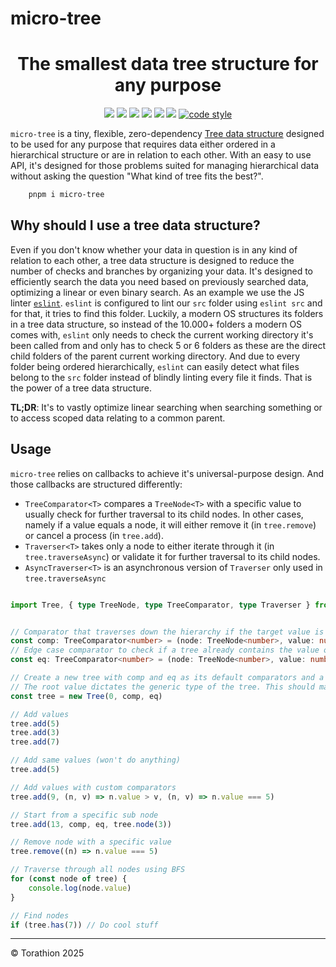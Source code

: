 # micro-tree

<p align="center">
<h1 align="center">The smallest data tree structure for any purpose</h1>
<p align="center">
  <a href="https://www.npmjs.com/package/micro-tree"><img src="https://img.shields.io/npm/v/micro-tree?style=for-the-badge&logo=npm"/></a>
  <a href="https://npmtrends.com/micro-tree"><img src="https://img.shields.io/npm/dm/micro-tree?style=for-the-badge"/></a>
  <a href="https://bundlephobia.com/package/micro-tree"><img src="https://img.shields.io/bundlephobia/minzip/micro-tree?style=for-the-badge"/></a>
  <a href="https://github.com/Torathion/micro-tree/blob/main/LICENSE"><img src="https://img.shields.io/github/license/Torathion/micro-tree?style=for-the-badge"/></a>
  <a href="https://codecov.io/gh/torathion/micro-tree"><img src="https://codecov.io/gh/torathion/micro-tree/branch/main/graph/badge.svg?style=for-the-badge" /></a>
  <a href="https://github.com/torathion/micro-tree/actions"><img src="https://img.shields.io/github/actions/workflow/status/torathion/micro-tree/build.yml?style=for-the-badge&logo=esbuild"/></a>
<a href="https://github.com/prettier/prettier#readme"><img alt="code style" src="https://img.shields.io/badge/code_style-prettier-ff69b4.svg?style=for-the-badge&logo=prettier"></a>
</p>
</p>

`micro-tree` is a tiny, flexible, zero-dependency [Tree data structure](https://en.wikipedia.org/wiki/Tree_(abstract_data_type)) designed to be used for any purpose that requires data either ordered in a hierarchical structure or are in relation to each other. With an easy to use API, it's designed for those problems suited for managing hierarchical data without asking the
question "What kind of tree fits the best?".

```powershell
    pnpm i micro-tree
```

## Why should I use a tree data structure?

Even if you don't know whether your data in question is in any kind of relation to each other, a tree data structure is designed to reduce the number of checks and branches by organizing your data. It's designed to efficiently search the data you need based on previously searched data, optimizing a linear or even binary search.
As an example we use the JS linter [`eslint`](https://eslint.org/). `eslint` is configured to lint our `src` folder using `eslint src` and for that, it tries to find this folder. Luckily, a modern OS structures its folders in a tree data structure, so instead of the 10.000+ folders a modern OS comes with, `eslint` only needs to check the current
working directory it's been called from and only has to check 5 or 6 folders as these are the direct child folders of the parent current working directory. And due to every folder being ordered hierarchically, `eslint` can easily detect what files belong to the `src` folder instead of blindly linting every file it finds. That is the power of a tree data structure.

**TL;DR**: It's to vastly optimize linear searching when searching something or to access scoped data relating to a common parent.

## Usage

`micro-tree` relies on callbacks to achieve it's universal-purpose design. And those callbacks are structured differently:

- `TreeComparator<T>` compares a `TreeNode<T>` with a specific value to usually check for further traversal to its child nodes. In other cases, namely if a value equals a node, it will either remove it (in `tree.remove`) or cancel a process (in `tree.add`).
- `Traverser<T>` takes only a node to either iterate through it (in `tree.traverseAsync`) or validate it for further traversal to its child nodes.
- `AsyncTraverser<T>` is an asynchronous version of `Traverser` only used in `tree.traverseAsync`

```typescript

import Tree, { type TreeNode, type TreeComparator, type Traverser } from 'micro-tree'


// Comparator that traverses down the hierarchy if the target value is larger than a node value
const comp: TreeComparator<number> = (node: TreeNode<number>, value: number) => value > node.value
// Edge case comparator to check if a tree already contains the value or a new node has to be added
const eq: TreeComparator<number> = (node: TreeNode<number>, value: number) => value === node.value

// Create a new tree with comp and eq as its default comparators and a root node value of 0.
// The root value dictates the generic type of the tree. This should match the generic type of comp and eq
const tree = new Tree(0, comp, eq)

// Add values
tree.add(5)
tree.add(3)
tree.add(7)

// Add same values (won't do anything)
tree.add(5)

// Add values with custom comparators
tree.add(9, (n, v) => n.value > v, (n, v) => n.value === 5)

// Start from a specific sub node
tree.add(13, comp, eq, tree.node(3))

// Remove node with a specific value
tree.remove((n) => n.value === 5)

// Traverse through all nodes using BFS
for (const node of tree) {
    console.log(node.value)
}

// Find nodes
if (tree.has(7)) // Do cool stuff
```

---

© Torathion 2025
